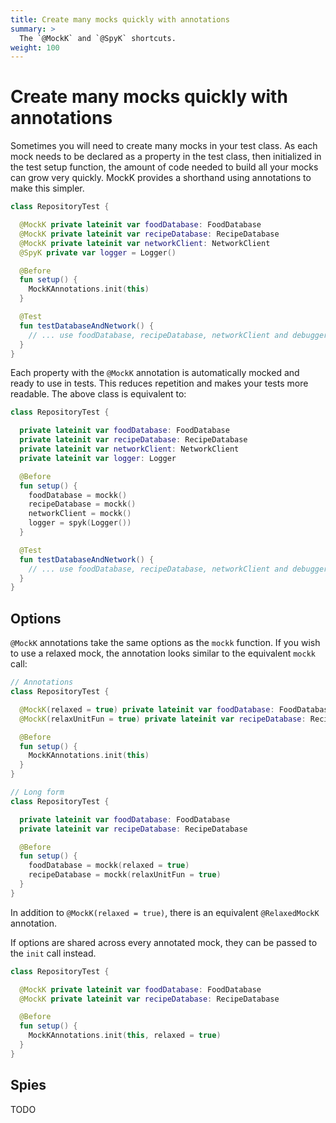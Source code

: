 ```yaml
---
title: Create many mocks quickly with annotations
summary: >
  The `@MockK` and `@SpyK` shortcuts.
weight: 100
---
```


# Create many mocks quickly with annotations

Sometimes you will need to create many mocks in your test class. As each mock needs to be declared as a property in the test class, then initialized in the test setup function, the amount of code needed to build all your mocks can grow very quickly. MockK provides a shorthand using annotations to make this simpler.

```kotlin
class RepositoryTest {

  @MockK private lateinit var foodDatabase: FoodDatabase
  @MockK private lateinit var recipeDatabase: RecipeDatabase
  @MockK private lateinit var networkClient: NetworkClient
  @SpyK private var logger = Logger()

  @Before
  fun setup() {
    MockKAnnotations.init(this)
  }

  @Test
  fun testDatabaseAndNetwork() {
    // ... use foodDatabase, recipeDatabase, networkClient and debugger
  }
}
```

Each property with the `@MockK` annotation is automatically mocked and ready to use in tests. This reduces repetition and makes your tests more readable. The above class is equivalent to:

```kotlin
class RepositoryTest {

  private lateinit var foodDatabase: FoodDatabase
  private lateinit var recipeDatabase: RecipeDatabase
  private lateinit var networkClient: NetworkClient
  private lateinit var logger: Logger

  @Before
  fun setup() {
    foodDatabase = mockk()
    recipeDatabase = mockk()
    networkClient = mockk()
    logger = spyk(Logger())
  }

  @Test
  fun testDatabaseAndNetwork() {
    // ... use foodDatabase, recipeDatabase, networkClient and debugger
  }
}
```

## Options

`@MockK` annotations take the same options as the `mockk` function. If you wish to use a relaxed mock, the annotation looks similar to the equivalent `mockk` call:

```kotlin
// Annotations
class RepositoryTest {

  @MockK(relaxed = true) private lateinit var foodDatabase: FoodDatabase
  @MockK(relaxUnitFun = true) private lateinit var recipeDatabase: RecipeDatabase

  @Before
  fun setup() {
    MockKAnnotations.init(this)
  }
}
```

```kotlin
// Long form
class RepositoryTest {

  private lateinit var foodDatabase: FoodDatabase
  private lateinit var recipeDatabase: RecipeDatabase

  @Before
  fun setup() {
    foodDatabase = mockk(relaxed = true)
    recipeDatabase = mockk(relaxUnitFun = true)
  }
}
```

In addition to `@MockK(relaxed = true)`, there is an equivalent `@RelaxedMockK` annotation.

If options are shared across every annotated mock, they can be passed to the `init` call instead.

```kotlin
class RepositoryTest {

  @MockK private lateinit var foodDatabase: FoodDatabase
  @MockK private lateinit var recipeDatabase: RecipeDatabase

  @Before
  fun setup() {
    MockKAnnotations.init(this, relaxed = true)
  }
}
```

## Spies

TODO
